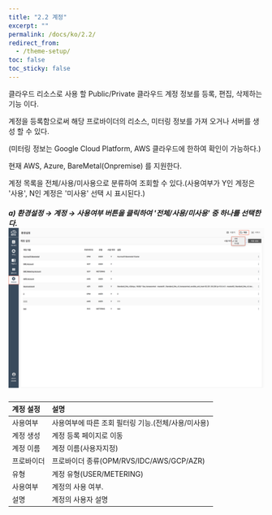```yaml
---
title: "2.2 계정"
excerpt: ""
permalink: /docs/ko/2.2/
redirect_from:
  - /theme-setup/
toc: false
toc_sticky: false
---
```



클라우드 리소스로 사용 할 Public/Private 클라우드 계정 정보를 등록, 편집, 삭제하는 기능 이다.

계정을 등록함으로써 해당 프로바이더의 리소스, 미터링 정보를 가져 오거나 서버를 생성 할 수 있다.

\(미터링 정보는 Google Cloud Platform, AWS 클라우드에 한하여 확인이 가능하다.\)

현재 AWS, Azure, BareMetal\(Onpremise\) 를 지원한다.

계정 목록을 전체/사용/미사용으로 분류하여 조회할 수 있다.\(사용여부가 Y인 계정은 '사용', N인 계정은 '미사용' 선택 시 표시된다.\)

##### a\) 환경설정 → 계정 → 사용여부 버튼을 클릭하여 '전체/사용/미사용' 중 하나를 선택한다.  ![](/assets/KR/3.0.0/2.2_1.png)

| **계정 설정** | **설명** |
| :--- | :--- |
| 사용여부 | 사용여부에 따른 조회 필터링 기능.\(전체/사용/미사용\) |
| 계정 생성 | 계정 등록 페이지로 이동 |
| 계정 이름 | 계정 이름\(사용자지정\) |
| 프로바이더 | 프로바이더 종류\(OPM/RVS/IDC/AWS/GCP/AZR\) |
| 유형 | 계정 유형\(USER/METERING\) |
| 사용여부 | 계정의 사용 여부. |
| 설명 | 계정의 사용자 설명 |
